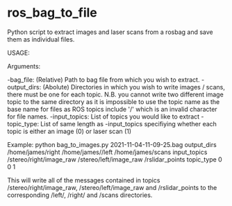 # ros_bag_to_file
Python script to extract images and laser scans from a rosbag and save them as individual files.


USAGE:

Arguments:

-bag_file: (Relative) Path to bag file from which you wish to extract.
-output_dirs: (Abolute) Directories in which you wish to write images / scans, there must be one for each topic. N.B. you cannot write two different image topic to the same directory as it is impossible to use the topic name as the base name for files as ROS topics include '/' which is an invalid character for file names.
-input_topics: List of topics you would like to extract
-topic_type: List of same length as -input_topics specifiying whether each topic is either an image (0) or laser scan (1)

Example:
python bag_to_images.py 2021-11-04-11-09-25.bag output_dirs /home/james/right /home/james//left /home/james/scans input_topics /stereo/right/image_raw /stereo/left/image_raw /rslidar_points topic_type 0 0 1

This will write all of the messages contained in topics /stereo/right/image_raw, /stereo/left/image_raw and /rslidar_points to the corresponding /left/, /right/ and /scans directories. 
